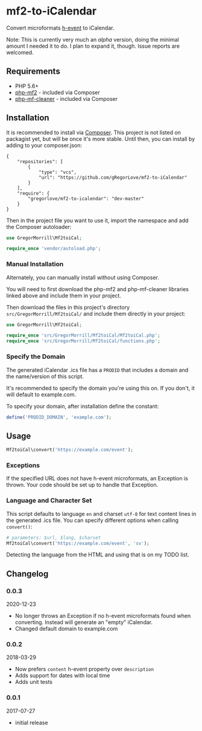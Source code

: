 # mf2-to-iCalendar

Convert microformats [h-event](https://microformats.org/wiki/h-event) to iCalendar.

Note: This is currently very much an _alpha_ version, doing the minimal amount I needed it to do. I plan to expand it, though. Issue reports are welcomed.

## Requirements
* PHP 5.6+
* [php-mf2](https://github.com/indieweb/php-mf2) - included via Composer
* [php-mf-cleaner](https://github.com/barnabywalters/php-mf-cleaner) - included via Composer

## Installation

It is recommended to install via [Composer](https://getcomposer.org/). This project is not listed on packagist yet, but will be once it's more stable. Until then, you can install by adding to your composer.json:

```
{
    "repositories": [
        {
            "type": "vcs",
            "url": "https://github.com/gRegorLove/mf2-to-iCalendar"
        }
    ],
    "require": {
        "gregorlove/mf2-to-icalendar": "dev-master"
    }
}

```

Then in the project file you want to use it, import the namespace and add the Composer autoloader:
```php
use GregorMorrill\Mf2toiCal;

require_once 'vendor/autoload.php';
```

### Manual Installation

Alternately, you can manually install without using Composer.

You will need to first download the php-mf2 and php-mf-cleaner libraries linked above and include them in your project.

Then download the files in this project's directory `src/GregorMorrill/Mf2toiCal/` and include them directly in your project:

```php
use GregorMorrill\Mf2toiCal;

require_once 'src/GregorMorrill/Mf2toiCal/Mf2toiCal.php';
require_once 'src/GregorMorrill/Mf2toiCal/functions.php';
```

### Specify the Domain

The generated iCalendar .ics file has a `PRODID` that includes a domain and the name/version of this script.

It's recommended to specify the domain you're using this on. If you don't, it will default to example.com.

To specify your domain, after installation define the constant:

```php
define('PRODID_DOMAIN', 'example.com');
```

## Usage

```php
Mf2toiCal\convert('https://example.com/event');
```

### Exceptions

If the specified URL does not have h-event microformats, an Exception is thrown. Your code should be set up to handle that Exception.

### Language and Character Set

This script defaults to language `en` and charset `utf-8` for text content lines in the generated .ics file. You can specify different options when calling `convert()`:

```php
# parameters: $url, $lang, $charset
Mf2toiCal\convert('https://example.com/event', 'sv');
```

Detecting the language from the HTML and using that is on my TODO list.

## Changelog

### 0.0.3
2020-12-23
* No longer throws an Exception if no h-event microformats found when converting. Instead will generate an "empty" iCalendar.
* Changed default domain to example.com

### 0.0.2
2018-03-29
* Now prefers `content` h-event property over `description`
* Adds support for dates with local time
* Adds unit tests

### 0.0.1
2017-07-27
* initial release

